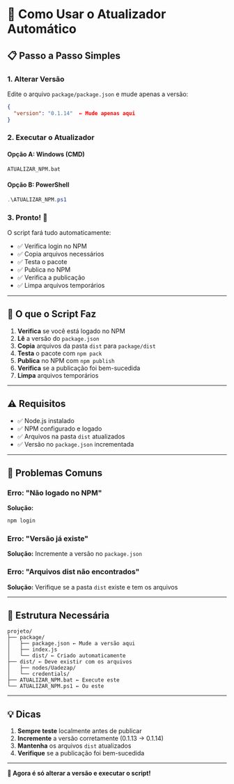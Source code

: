 # 🚀 Como Usar o Atualizador Automático

## 📋 Passo a Passo Simples

### 1. **Alterar Versão**
Edite o arquivo `package/package.json` e mude apenas a versão:
```json
{
  "version": "0.1.14"  ← Mude apenas aqui
}
```

### 2. **Executar o Atualizador**

#### Opção A: Windows (CMD)
```bash
ATUALIZAR_NPM.bat
```

#### Opção B: PowerShell
```powershell
.\ATUALIZAR_NPM.ps1
```

### 3. **Pronto!** 🎉
O script fará tudo automaticamente:
- ✅ Verifica login no NPM
- ✅ Copia arquivos necessários
- ✅ Testa o pacote
- ✅ Publica no NPM
- ✅ Verifica a publicação
- ✅ Limpa arquivos temporários

---

## 🔧 O que o Script Faz

1. **Verifica** se você está logado no NPM
2. **Lê** a versão do `package.json`
3. **Copia** arquivos da pasta `dist` para `package/dist`
4. **Testa** o pacote com `npm pack`
5. **Publica** no NPM com `npm publish`
6. **Verifica** se a publicação foi bem-sucedida
7. **Limpa** arquivos temporários

---

## ⚠️ Requisitos

- ✅ Node.js instalado
- ✅ NPM configurado e logado
- ✅ Arquivos na pasta `dist` atualizados
- ✅ Versão no `package.json` incrementada

---

## 🐛 Problemas Comuns

### Erro: "Não logado no NPM"
**Solução:**
```bash
npm login
```

### Erro: "Versão já existe"
**Solução:**
Incremente a versão no `package.json`

### Erro: "Arquivos dist não encontrados"
**Solução:**
Verifique se a pasta `dist` existe e tem os arquivos

---

## 📁 Estrutura Necessária

```
projeto/
├── package/
│   ├── package.json ← Mude a versão aqui
│   ├── index.js
│   └── dist/ ← Criado automaticamente
├── dist/ ← Deve existir com os arquivos
│   ├── nodes/Uadezap/
│   └── credentials/
├── ATUALIZAR_NPM.bat ← Execute este
└── ATUALIZAR_NPM.ps1 ← Ou este
```

---

## 💡 Dicas

1. **Sempre teste** localmente antes de publicar
2. **Incremente** a versão corretamente (0.1.13 → 0.1.14)
3. **Mantenha** os arquivos `dist` atualizados
4. **Verifique** se a publicação foi bem-sucedida

---

**🎯 Agora é só alterar a versão e executar o script!**
